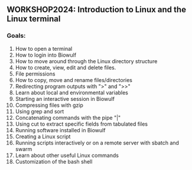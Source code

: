 ## WORKSHOP2024: Introduction to Linux and the Linux terminal

### Goals: 

1. How to open a terminal
2. How to login into Biowulf
3. How to move around through the Linux directory structure
4. How to create, view, edit and delete files.
5. File permissions
6. How to copy, move and rename files/directories
7. Redirecting program outputs with ">" and ">>"
8. Learn about local and environmental variables
9. Starting an interactive session in Biowulf
10. Compressing files with gzip
11. Using grep and sort
12. Concatenating commands with the pipe "|"
13. Using cut to extract specific fields from tabulated files
14. Running software installed in Biowulf
15. Creating a Linux script
16. Running scripts interactively or on a remote server with sbatch and swarm
17. Learn about other useful Linux commands
18. Customization of the bash shell
    
